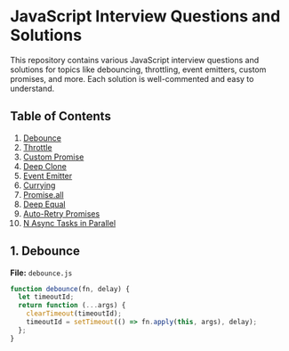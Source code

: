 # JavaScript Interview Questions and Solutions

This repository contains various JavaScript interview questions and solutions for topics like debouncing, throttling, event emitters, custom promises, and more. Each solution is well-commented and easy to understand.

## Table of Contents

1. [Debounce](#debounce)
2. [Throttle](#throttle)
3. [Custom Promise](#custom-promise)
4. [Deep Clone](#deep-clone)
5. [Event Emitter](#event-emitter)
6. [Currying](#currying)
7. [Promise.all](#promise-all)
8. [Deep Equal](#deep-equal)
9. [Auto-Retry Promises](#auto-retry-promises)
10. [N Async Tasks in Parallel](#n-async-tasks-in-parallel)

## 1. Debounce

**File:** `debounce.js`

<!-- Debouncing ensures the function is executed only after a specified delay. -->

```javascript
function debounce(fn, delay) {
  let timeoutId;
  return function (...args) {
    clearTimeout(timeoutId);
    timeoutId = setTimeout(() => fn.apply(this, args), delay);
  };
}
```
